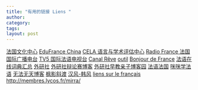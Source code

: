 ```yaml
---
title: "有用的链接 Liens "
author:
category: 
tags: 
layout: post
---
```

<a href="http://www.ccfpekin.org/">法国文化中心</a> <a href="http://www.edufrance-china.com/">EduFrance China</a> <a href="http://www.cela-cn.org/cn/index.php/">CELA 语言与学术评估中心</a> <a href="http://www.rfi.fr/">Radio France 法国国际广播电台</a> <a href="http://www.tv5.org/">TV5 国际法语电视台</a> <a href="http://babelnet.sbg.ac.at/canalreve/"></a><a href="http://babelnet.sbg.ac.at/canalreve/">Canal Rêve</a> <a href="http://www.quid.fr/">outil</a> <a href="http://www.bonjourdefrance.com/"></a><a href="http://www.bonjourdefrance.com/">Bonjour de France</a> <a href="http://globegate.utm.edu/french/globegate_mirror/dicoeco.html//"></a><a href="http://globegate.utm.edu/french/globegate_mirror/dicoeco.html//">法语在线词典汇总</a> <a href="http://www.fltrp.com//"></a><a href="http://www.fltrp.com//">外研社</a> <a href="http://blog.fltrp.com/debate//"></a><a href="http://blog.fltrp.com/debate//">外研社辩论赛博客</a> <a href="http://blog.fltrp.com/ecechina/"></a><a href="http://blog.fltrp.com/ecechina/">外研社早教亲子博客园</a> <a href="http://www.myfrfr.com/"></a><a href="http://www.myfrfr.com/">法语法国</a> <a href="http://www.mimifr.com/"></a><a href="http://www.mimifr.com/">咪咪学法语</a> <a href="http://blog.studyfr.net/"></a><a href="http://blog.studyfr.net/">无法无天博客</a> <a href="http://spaces.msn.com/fengyingxiedu/"></a><a href="http://spaces.msn.com/fengyingxiedu/">枫影斜渡</a> <a href="http://www.hanfengblog.com"></a><a href="http://www.hanfengblog.com">汉风-韩风</a> <a href="http://membres.lycos.fr/mirra/"></a><a href="http://membres.lycos.fr/mirra/">liens sur le français </a><a href="http://membres.lycos.fr/mirra/">http://membres.lycos.fr/mirra/</a><a href="http://membres.lycos.fr/mirra/">   </a><a href="http://lingua.fc-tic.net/fr/frlinks.htm"></a>

